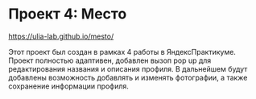 # Проект 4: Место

https://ulia-lab.github.io/mesto/

Этот проект был создан в рамках 4 работы в ЯндексПрактикуме.
Проект полностью адаптивен, добавлен вызоп pop up для редактирования названия и описания профиля. 
В дальнейшем будут добавлены возможность добавлять и изменять фотографии, а также сохранение информации профиля.
